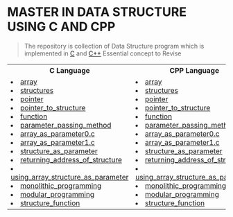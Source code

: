 # MASTER IN DATA STRUCTURE USING C AND CPP

>The repository is collection of Data Structure program which is implemented in [C](https://github.com/saket61195/Mastery_in_Data_Structure/blob/main/C_Readme_.md)
>and [C++](https://github.com/saket61195/Mastery_in_Data_Structure/blob/main/CPP_Readme_.md)
> Essential concept to Revise
<table>
<tr>
<th> C Language </th>
<th>CPP Language </th>
</tr>
<tr>
<td>

<li><a href="https://github.com/saket61195/Mastery_in_Data_Structure/blob/main/P00_essential_c_and_cpp_concepts/c_code/P1_array.c
">array</a></li>

<li><a href="https://github.com/saket61195/Mastery_in_Data_Structure/blob/main/P00_essential_c_and_cpp_concepts/c_code/P2_structures.c
">structures</a></li>

<li><a href="https://github.com/saket61195/Mastery_in_Data_Structure/blob/main/P00_essential_c_and_cpp_concepts/c_code/P3_pointer.c
">pointer</a></li>

<li><a href="https://github.com/saket61195/Mastery_in_Data_Structure/blob/main/P00_essential_c_and_cpp_concepts/c_code/P5_pointer_to_structure.c
">pointer_to_structure</a></li>

<li><a href="https://github.com/saket61195/Mastery_in_Data_Structure/blob/main/P00_essential_c_and_cpp_concepts/c_code/P6_function.c
">function</a></li>

<li><a href="https://github.com/saket61195/Mastery_in_Data_Structure/blob/main/P00_essential_c_and_cpp_concepts/c_code/P7_parameter_passing_method.c
">parameter_passing_method</a></li>

<li><a href="https://github.com/saket61195/Mastery_in_Data_Structure/blob/main/P00_essential_c_and_cpp_concepts/c_code/P8_array_as_parameter0.c
">array_as_parameter0.c</a></li>

<li><a href="https://github.com/saket61195/Mastery_in_Data_Structure/blob/main/P00_essential_c_and_cpp_concepts/c_code/P8_array_as_parameter1.c
">array_as_parameter1.c</a></li>

<li><a href="https://github.com/saket61195/Mastery_in_Data_Structure/blob/main/P00_essential_c_and_cpp_concepts/c_code/P9_structure_as_parameter.c
">structure_as_parameter</a></li>
<li><a href="https://github.com/saket61195/Mastery_in_Data_Structure/blob/main/P00_essential_c_and_cpp_concepts/c_code/P10_returning_address_of_structure.c
">returning_address_of_structure</a></li>

<li><a href="https://github.com/saket61195/Mastery_in_Data_Structure/blob/main/P00_essential_c_and_cpp_concepts/c_code/P11_using_array_structure_as_parameter.c
">using_array_structure_as_parameter</a></li>

<li><a href="https://github.com/saket61195/Mastery_in_Data_Structure/blob/main/P00_essential_c_and_cpp_concepts/c_code/P12_monolithic_programming.c
">monolithic_programming</a></li>

<li><a href="https://github.com/saket61195/Mastery_in_Data_Structure/blob/main/P00_essential_c_and_cpp_concepts/c_code/P13_modular_programming.c
">modular_programming</a></li>

<li><a href="https://github.com/saket61195/Mastery_in_Data_Structure/blob/main/P00_essential_c_and_cpp_concepts/c_code/P14_structure_function.c
">structure_function</a></li>
</td>
<td>
<li><a href="https://github.com/saket61195/Mastery_in_Data_Structure/blob/main/P00_essential_c_and_cpp_concepts/cpp_code/P1_array.cpp
">array</a></li>

<li><a href="https://github.com/saket61195/Mastery_in_Data_Structure/blob/main/P00_essential_c_and_cpp_concepts/cpp_code/P2_structures.cpp
">structures</a></li>

<li><a href="https://github.com/saket61195/Mastery_in_Data_Structure/blob/main/P00_essential_c_and_cpp_concepts/cpp_code/P3_pointer.cpp
">pointer</a></li>

<li><a href="https://github.com/saket61195/Mastery_in_Data_Structure/blob/main/P00_essential_c_and_cpp_concepts/cpp_code/P5_pointer_to_structure.cpp
">pointer_to_structure</a></li>

<li><a href="https://github.com/saket61195/Mastery_in_Data_Structure/blob/main/P00_essential_c_and_cpp_concepts/cpp_code/P6_function.cpp
">function</a></li>

<li><a href="https://github.com/saket61195/Mastery_in_Data_Structure/blob/main/P00_essential_c_and_cpp_concepts/cpp_code/P7_parameter_passing_method.cpp
">parameter_passing_method</a></li>

<li><a href="https://github.com/saket61195/Mastery_in_Data_Structure/blob/main/P00_essential_c_and_cpp_concepts/cpp_code/P8_array_as_parameter0.cpp
">array_as_parameter0.c</a></li>

<li><a href="https://github.com/saket61195/Mastery_in_Data_Structure/blob/main/P00_essential_c_and_cpp_concepts/cpp_code/P8_array_as_parameter1.cpp
">array_as_parameter1.c</a></li>

<li><a href="https://github.com/saket61195/Mastery_in_Data_Structure/blob/main/P00_essential_c_and_cpp_concepts/cpp_code/P9_structure_as_parameter.cpp
">structure_as_parameter</a></li>
<li><a href="https://github.com/saket61195/Mastery_in_Data_Structure/blob/main/P00_essential_c_and_cpp_concepts/cpp_code/P10_returning_address_of_structure.c
">returning_address_of_structure</a></li>

<li><a href="https://github.com/saket61195/Mastery_in_Data_Structure/blob/main/P00_essential_c_and_cpp_concepts/cpp_code/P11_using_array_structure_as_parameter.c
">using_array_structure_as_parameter</a></li>

<li><a href="https://github.com/saket61195/Mastery_in_Data_Structure/blob/main/P00_essential_c_and_cpp_concepts/cpp_code/P12_monolithic_programming.cpp
">monolithic_programming</a></li>

<li><a href="https://github.com/saket61195/Mastery_in_Data_Structure/blob/main/P00_essential_c_and_cpp_concepts/cpp_code/P13_modular_programming.cpp
">modular_programming</a></li>

<li><a href="https://github.com/saket61195/Mastery_in_Data_Structure/blob/main/P00_essential_c_and_cpp_concepts/cpp_code/P14_structure_function.cpp
">structure_function</a></li>
</td>
</tr>
</table>
